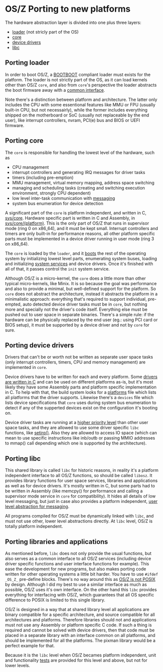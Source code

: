 OS/Z Porting to new platforms
=============================

The hardware abstraction layer is divided into one plus three layers:

 * [loader](https://github.com/bztsrc/osz/blob/master/loader) (not stricly part of the OS)
 * [core](https://github.com/bztsrc/osz/blob/master/src/core)
 * [device drivers](https://github.com/bztsrc/osz/blob/master/docs/drivers.md)
 * [libc](https://github.com/bztsrc/osz/blob/master/src/lib/libc)
 
Porting loader
--------------

In order to boot OS/Z, a [BOOTBOOT](https://github.com/bztsrc/osz/blob/master/loader) compliant loader must exists for
the platform. The loader is not strictly part of the OS, as it can load kernels other than OS/Z `core`, and also from
`core`'s perspective the loader abstracts the boot firmware away with a [common interface](https://github.com/bztsrc/osz/blob/master/loader/bootboot.h).

Note there's a distinction between platform and architecture. The latter only includes the CPU with some essentional
features like MMU or FPU (usually built-in CPU, but not necessairly), while the former includes everything shipped on
the motherboard or SoC (usually not replaceable by the end user), like interrupt controllers, nvram, PCI(e) bus and
BIOS or UEFI firmware.

Porting core
------------

The `core` is responsible for handling the lowest level of the hardware, such as

 * CPU management
 * interrupt controllers and generating IRQ messages for driver tasks
 * timers (including pre-emption)
 * MMU management, virtual memory mapping, address space switching
 * managing and scheduling tasks (creating and switching execution environment, strongly CPU dependent)
 * low level inter-task communication with [messaging](https://github.com/bztsrc/osz/blob/master/docs/messages.md#supervisor-mode-ring-0)
 * system bus enumeration for device detection

A significant part of the `core` is platform independent, and written in C, [sys/core](https://github.com/bztsrc/osz/blob/master/src/core).
Hardware specific part is written in C and Assembly, in [sys/core/(platform)](https://github.com/bztsrc/osz/blob/master/src/core/x86_64). This
is the only part of OS/Z that runs in supervisor mode (ring 0 on x86_64), and it must be kept small. Interrupt
controllers and timers are only built-in for performance reasons, all other platform specific parts must be
implemented in a device driver running in user mode (ring 3 on x86_64).

The `core` is loaded by the `loader`, and it [boots](https://github.com/bztsrc/osz/blob/master/docs/boot.md) the
rest of the operating system by initializing lowest level parts, enumerating system buses, loading and initializing
[system services](https://github.com/bztsrc/osz/blob/master/docs/services.md) and device drivers. Once it's finished
with all of that, it passes control the `init` system service.

Although OS/Z is a micro-kernel, the `core` does a little more than other typical micro-kernels, like Minix. It is so
because the goal was performance and also to provide a minimal, but well-defined support for the platform. So `core`
does not abstract the architecture, instead it abstracts the platform in a minimalistic approach: everything that's
required to support individual, pre-empted, auto detected device driver tasks must be in `core`, but nothing more and
specially not the driver's code itself. Everything else must be pushed out to user space in separate binaries. There's
a simple rule: if the hardware can be physically replaced by the end user (eg.: using PCI card or BIOS setup), it must
be supported by a device driver and not by `core` for sure.

Porting device drivers
----------------------

Drivers that can't be or worth not be written as separate user space tasks (only interrupt controllers, timers,
CPU and memory management) are implemented in `core`.

Device drivers have to be written for each and every platform. Some [drivers are written in C](https://github.com/bztsrc/osz/blob/master/docs/howto3-develop.md)
and can be used on different platforms as-is, but it's most likely they have some Assembly parts and platform specific
implementation in C. To help with that, the build system looks for a [platforms](https://github.com/bztsrc/osz/blob/master/docs/drivers.md)
file which lists all platforms that the driver supports. Likewise there's a `devices` file which lists device specifications
that `core` uses during system bus enumeration to detect if any of the supperted devices exist on the configuration
it's booting on.

Device driver tasks are running at a [higher priority level](https://github.com/bztsrc/osz/blob/master/docs/scheduler.md)
than other user space tasks, and they are allowed to use some driver specific `libc` functions, like
[setirq()](https://github.com/bztsrc/osz/blob/master/etc/include/sys/driver.h). Also they are allowed to access IO space
(which can mean to use specific instructions like inb/outb or passing MMIO addresses to mmap() call depending which
one is supported by the architecture).

Porting libc
------------

This shared library is called `libc` for historic reasons, in reality it's a platform independent interface
to all OS/Z functions, so should be called `libosz`. It provides library functions for user space services, libraries
and applications as well as for device drivers. It's mostly written in C, but some parts had to be written in Assembly
(like memcpy() for performance and calling a supervisor mode service in `core` for compatibility). It hides
all details of low level messaging, but just in case also provides a platform independent, 
[user level abstraction for messaging](https://github.com/bztsrc/osz/blob/master/docs/messages.md#low-level-user-library).

All programs compiled for OS/Z must be dynamically linked with `libc`, and must not use other, lower level abstractions
directly. At `libc` level, OS/Z is totally platform independent.

Porting libraries and applications
----------------------------------

As mentioned before, `libc` does not only provide the usual functions, but also serves as a common interface to
all OS/Z services (including device driver specific functions and user interface functions for example). This ease the
development for new programs, but also makes porting code written for other operating systems a little bit harder. You
have to use `#ifdef _OS_Z_` pre-define blocks. There's no way around this as
[OS/Z is not POSIX](https://github.com/bztsrc/osz/blob/master/docs/posix.md) by design. Although I did my best to use a
similar interface as much as possible, OS/Z uses it's own interface. On the other hand this `libc` provides everything
for interfacing with OS/Z, which guarantees that all OS specific difference to POSIX is limited to this single library.

OS/Z is designed in a way that at shared library level all applications are binary compatible for a specific
architecture, and source compatible for all architectures and platforms. Therefore libraries should not and applications
must not use any Assembly or platform specific C code. If such a thing is required and cannot be solved with device
drivers, then that code must be placed in a separate library with an interface common on all platforms, and should be
implemented for all the platforms. The pixman library would be a perfect example for that.

Because it is the `libc` level when OS/Z becames platform independent, unit and functionality
[tests](https://github.com/bztsrc/osz/blob/master/src/test) are provided for this level and above, but not for lower
levels.
